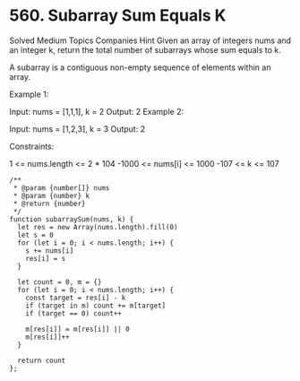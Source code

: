 # 560. Subarray Sum Equals K

Solved
Medium
Topics
Companies
Hint
Given an array of integers nums and an integer k, return the total number of subarrays whose sum equals to k.

A subarray is a contiguous non-empty sequence of elements within an array.

Example 1:

Input: nums = [1,1,1], k = 2
Output: 2
Example 2:

Input: nums = [1,2,3], k = 3
Output: 2

Constraints:

1 <= nums.length <= 2 \* 104
-1000 <= nums[i] <= 1000
-107 <= k <= 107

```
/**
 * @param {number[]} nums
 * @param {number} k
 * @return {number}
 */
function subarraySum(nums, k) {
  let res = new Array(nums.length).fill(0)
  let s = 0
  for (let i = 0; i < nums.length; i++) {
    s += nums[i]
    res[i] = s
  }

  let count = 0, m = {}
  for (let i = 0; i < nums.length; i++) {
    const target = res[i] - k
    if (target in m) count += m[target]
    if (target == 0) count++

    m[res[i]] = m[res[i]] || 0
    m[res[i]]++
  }

  return count
};

```
